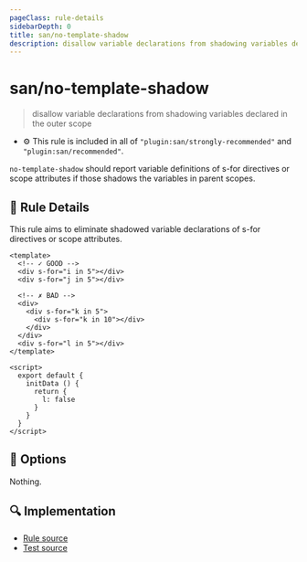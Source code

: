 ```yaml
---
pageClass: rule-details
sidebarDepth: 0
title: san/no-template-shadow
description: disallow variable declarations from shadowing variables declared in the outer scope
---
```

# san/no-template-shadow
> disallow variable declarations from shadowing variables declared in the outer scope

- :gear: This rule is included in all of `"plugin:san/strongly-recommended"` and `"plugin:san/recommended"`.

`no-template-shadow` should report variable definitions of s-for directives or scope attributes if those shadows the variables in parent scopes.

## :book: Rule Details

This rule aims to eliminate shadowed variable declarations of s-for directives or scope attributes.

<eslint-code-block :rules="{'san/no-template-shadow': ['error']}">

```vue
<template>
  <!-- ✓ GOOD -->
  <div s-for="i in 5"></div>
  <div s-for="j in 5"></div>

  <!-- ✗ BAD -->
  <div>
    <div s-for="k in 5">
      <div s-for="k in 10"></div>
    </div>
  </div>
  <div s-for="l in 5"></div>
</template>

<script>
  export default {
    initData () {
      return {
        l: false
      }
    }
  }
</script>
```

</eslint-code-block>

## :wrench: Options

Nothing.

## :mag: Implementation

- [Rule source](https://github.com/ecomfe/eslint-plugin-san/blob/master/lib/rules/no-template-shadow.js)
- [Test source](https://github.com/ecomfe/eslint-plugin-san/blob/master/tests/lib/rules/no-template-shadow.js)
